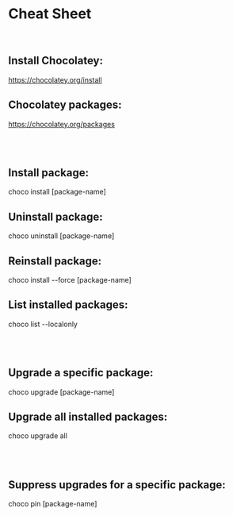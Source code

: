 # Cheat Sheet

<br>

## Install Chocolatey:
https://chocolatey.org/install

## Chocolatey packages:
https://chocolatey.org/packages

<br><br>

## Install package:
choco install [package-name]

## Uninstall package:
choco uninstall [package-name]

## Reinstall package:
choco install --force [package-name]

## List installed packages:
choco list --localonly

<br><br>

## Upgrade a specific package:
choco upgrade [package-name]

## Upgrade all installed packages:
choco upgrade all

<br><br>

## Suppress upgrades for a specific package:
choco pin [package-name]